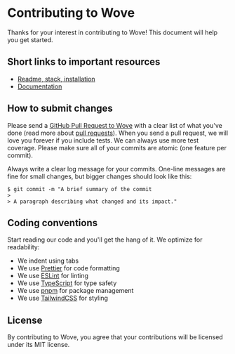# Contributing to Wove

Thanks for your interest in contributing to Wove! This document will help you get started.

## Short links to important resources

- [Readme, stack, installation](./README.md)
- [Documentation](./documentation/STARTHERE.md)

## How to submit changes

Please send a [GitHub Pull Request to Wove](https://github/zckly/wove) with a clear list of what you've done (read more about [pull requests](http://help.github.com/pull-requests/)). When you send a pull request, we will love you forever if you include tests. We can always use more test coverage. Please make sure all of your commits are atomic (one feature per commit).

Always write a clear log message for your commits. One-line messages are fine for small changes, but bigger changes should look like this:

    $ git commit -m "A brief summary of the commit
    >
    > A paragraph describing what changed and its impact."

## Coding conventions

Start reading our code and you'll get the hang of it. We optimize for readability:

- We indent using tabs
- We use [Prettier](https://prettier.io/) for code formatting
- We use [ESLint](https://eslint.org/) for linting
- We use [TypeScript](https://www.typescriptlang.org/) for type safety
- We use [pnpm](https://pnpm.io/) for package management
- We use [TailwindCSS](https://tailwindcss.com/) for styling

## License

By contributing to Wove, you agree that your contributions will be licensed under its MIT license.
